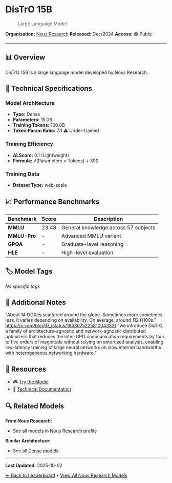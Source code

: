# DisTrO 15B

> Large Language Model

**Organization:** [Nous Research](../../labs/nous-research.md)
**Released:** Dec/2024
**Access:** 🟢 Public

---

## 📊 Overview

DisTrO 15B is a large language model developed by Nous Research.

## 🔧 Technical Specifications

### Model Architecture
- **Type:** Dense
- **Parameters:** 15.0B
- **Training Tokens:** 100.0B
- **Token:Param Ratio:** 7:1 ⚠️ Under-trained

### Training Efficiency
- **ALScore:** 0.1 (Lightweight)
- **Formula:** √(Parameters × Tokens) ÷ 300

### Training Data
- **Dataset Type:** web-scale

## 📈 Performance Benchmarks

| Benchmark | Score | Description |
|-----------|-------|-------------|
| **MMLU** | 23.48 | General knowledge across 57 subjects |
| **MMLU-Pro** | - | Advanced MMLU variant |
| **GPQA** | - | Graduate-level reasoning |
| **HLE** | - | High-level evaluation |

## 🏷️ Model Tags

_No specific tags_

## 📝 Additional Notes

"About 14 DGXes scattered around the globe. Sometimes more sometimes less, it varies depending on availability. On average, around 112 H100s." https://x.com/bloc97_/status/1863675225810043331 "we introduce DisTrO, a family of architecture-agnostic and network-agnostic distributed optimizers that reduces the inter-GPU communication requirements by four to five orders of magnitude without relying on amortized analysis, enabling low-latency training of large neural networks on slow internet bandwidths with heterogeneous networking hardware."

## 🔗 Resources

- 🎮 [Try the Model](https://distro.nousresearch.com/)
- 📄 [Technical Documentation](https://github.com/NousResearch/DisTrO?tab=readme-ov-file)

## 🔍 Related Models

**From Nous Research:**
- See all models in [Nous Research profile](../../labs/nous-research.md)

**Similar Architecture:**
- See all [Dense models](../../architectures/dense.md)

---

**Last Updated:** 2025-10-02

[← Back to Leaderboard](../../README.md) • [View All Nous Research Models](../../labs/nous-research.md)

